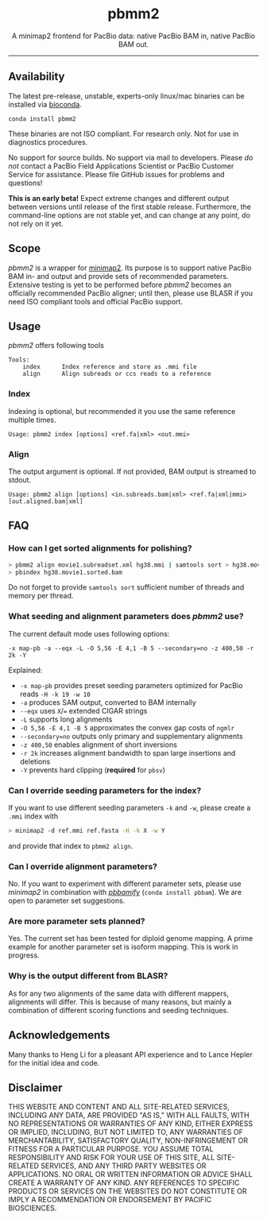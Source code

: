 <h1 align="center">pbmm2</h1>
<p align="center">A minimap2 frontend for PacBio data:
native PacBio BAM in, native PacBio BAM out.</p>

***

## Availability
The latest pre-release, unstable, experts-only linux/mac binaries can be installed via [bioconda](https://bioconda.github.io/).

    conda install pbmm2

These binaries are not ISO compliant.
For research only.
Not for use in diagnostics procedures.

No support for source builds.
No support via mail to developers.
Please *do not* contact a PacBio Field Applications Scientist or PacBio Customer Service for assistance.
Please file GitHub issues for problems and questions!

**This is an early beta!** Expect extreme changes and different output between
versions until release of the first stable release.
Furthermore, the command-line options are not stable yet,
and can change at any point, do not rely on it yet.

## Scope
_pbmm2_ is a wrapper for [minimap2](https://github.com/lh3/minimap2).
Its purpose is to support native PacBio BAM in- and output and provide sets of
recommended parameters. Extensive testing is yet to be performed before _pbmm2_
becomes an officially recommended PacBio aligner; until then, please use BLASR
if you need ISO compliant tools and official PacBio support.

## Usage
_pbmm2_ offers following tools

```
Tools:
    index      Index reference and store as .mmi file
    align      Align subreads or ccs reads to a reference
```

### Index
Indexing is optional, but recommended it you use the same reference multiple times.
```
Usage: pbmm2 index [options] <ref.fa|xml> <out.mmi>
```

### Align
The output argument is optional. If not provided, BAM output is streamed to stdout.
```
Usage: pbmm2 align [options] <in.subreads.bam|xml> <ref.fa|xml|mmi> [out.aligned.bam|xml]
```

## FAQ
### How can I get sorted alignments for polishing?
```sh
> pbmm2 align movie1.subreadset.xml hg38.mmi | samtools sort > hg38.movie1.sorted.bam
> pbindex hg38.movie1.sorted.bam
```
Do not forget to provide `samtools sort` sufficient number of threads and memory
per thread.

### What seeding and alignment parameters does _pbmm2_ use?
The current default mode uses following options:
```
-x map-pb -a --eqx -L -O 5,56 -E 4,1 -B 5 --secondary=no -z 400,50 -r 2k -Y
```

Explained:
* `-x map-pb` provides preset seeding parameters optimized for PacBio reads `-H -k 19 -w 10`
* `-a` produces SAM output, converted to BAM internally
* `--eqx` uses `X`/`=` extended CIGAR strings
* `-L` supports long alignments
* `-O 5,56 -E 4,1 -B 5` approximates the convex gap costs of `ngmlr`
* `--secondary=no` outputs only primary and supplementary alignments
* `-z 400,50` enables alignment of short inversions
* `-r 2k` increases alignment bandwidth to span large insertions and deletions
* `-Y` prevents hard clipping (**required** for `pbsv`)

### Can I override seeding parameters for the index?
If you want to use different seeding parameters `-k` and `-w`, please create
a `.mmi` index with
```sh
> minimap2 -d ref.mmi ref.fasta -H -k X -w Y
```
and provide that
index to `pbmm2 align`.

### Can I override alignment parameters?
No. If you want to experiment with different parameter sets, please use
_minimap2_ in combination with [_pbbamify_](https://github.com/PacificBiosciences/pbbam/wiki/pbbamify) (`conda install pbbam`).
We are open to parameter set suggestions.

### Are more parameter sets planned?
Yes. The current set has been tested for diploid genome mapping.
A prime example for another parameter set is isoform mapping.
This is work in progress.

### Why is the output different from BLASR?
As for any two alignments of the same data with different mappers, alignments
will differ. This is because of many reasons, but mainly a combination of
different scoring functions and seeding techniques.

## Acknowledgements
Many thanks to Heng Li for a pleasant API experience and
to Lance Hepler for the initial idea and code.

## Disclaimer
THIS WEBSITE AND CONTENT AND ALL SITE-RELATED SERVICES, INCLUDING ANY DATA, ARE PROVIDED "AS IS," WITH ALL FAULTS, WITH NO REPRESENTATIONS OR WARRANTIES OF ANY KIND, EITHER EXPRESS OR IMPLIED, INCLUDING, BUT NOT LIMITED TO, ANY WARRANTIES OF MERCHANTABILITY, SATISFACTORY QUALITY, NON-INFRINGEMENT OR FITNESS FOR A PARTICULAR PURPOSE. YOU ASSUME TOTAL RESPONSIBILITY AND RISK FOR YOUR USE OF THIS SITE, ALL SITE-RELATED SERVICES, AND ANY THIRD PARTY WEBSITES OR APPLICATIONS. NO ORAL OR WRITTEN INFORMATION OR ADVICE SHALL CREATE A WARRANTY OF ANY KIND. ANY REFERENCES TO SPECIFIC PRODUCTS OR SERVICES ON THE WEBSITES DO NOT CONSTITUTE OR IMPLY A RECOMMENDATION OR ENDORSEMENT BY PACIFIC BIOSCIENCES.
